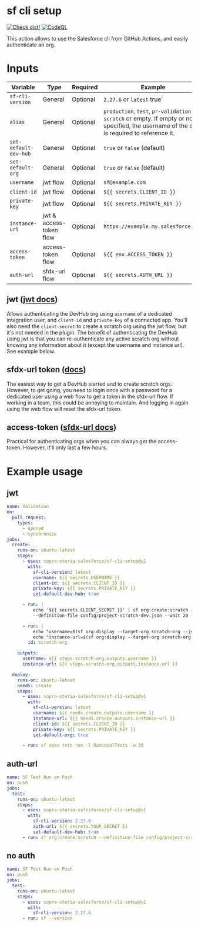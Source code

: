 # sf cli setup

[![Check dist/](https://github.com/sopra-steria-salesforce/sf-cli-setup/actions/workflows/check-dist.yml/badge.svg)](https://github.com/sopra-steria-salesforce/sf-cli-setup/actions/workflows/check-dist.yml)
[![CodeQL](https://github.com/sopra-steria-salesforce/sf-cli-setup/actions/workflows/codeql-analysis.yml/badge.svg)](https://github.com/sopra-steria-salesforce/sf-cli-setup/actions/workflows/codeql-analysis.yml)

This action allows to use the Salesforce cli from GitHub Actions, and easily authenticate an org.

# Inputs

| Variable              | Type                    | Required | Example                                                                                                                                 | Documentation                                                                                                                                                                                         |
| --------------------- | ----------------------- | -------- | --------------------------------------------------------------------------------------------------------------------------------------- | ----------------------------------------------------------------------------------------------------------------------------------------------------------------------------------------------------- |
| `sf-cli-version`      | General                 | Optional | `2.27.6` or `latest` true`                                                                                                              | [sf cli versions](https://www.npmjs.com/package/@salesforce/cli?activeTab=versions)                                                                                                                   |
| `alias`               | General                 | Optional | `production`, `test`, `pr-validation-scratch` or empty. If empty or not specified, the username of the org is required to reference it. | [sf cli versions](https://www.npmjs.com/package/@salesforce/cli?activeTab=versions)                                                                                                                   |
| `set-default-dev-hub` | General                 | Optional | `true` or `false` (default)                                                                                                             | [sf docs](https://developer.salesforce.com/docs/atlas.en-us.sfdx_dev.meta/sfdx_dev/sfdx_dev_cli_usernames_orgs.htm)                                                                                   |
| `set-default-org`     | General                 | Optional | `true` or `false` (default)                                                                                                             | [sf docs](https://developer.salesforce.com/docs/atlas.en-us.sfdx_dev.meta/sfdx_dev/sfdx_dev_cli_usernames_orgs.htm)                                                                                   |
| `username`            | jwt flow                | Optional | `sf@example.com`                                                                                                                        | [jwt docs](https://developer.salesforce.com/docs/atlas.en-us.sfdx_dev.meta/sfdx_dev/sfdx_dev_auth_jwt_flow.htm)                                                                                       |
| `client-id`           | jwt flow                | Optional | `${{ secrets.CLIENT_ID }}`                                                                                                              | [jwt docs](https://developer.salesforce.com/docs/atlas.en-us.sfdx_dev.meta/sfdx_dev/sfdx_dev_auth_jwt_flow.htm)                                                                                       |
| `private-key`         | jwt flow                | Optional | `${{ secrets.PRIVATE_KEY }}`                                                                                                            | [jwt docs](https://developer.salesforce.com/docs/atlas.en-us.sfdx_dev.meta/sfdx_dev/sfdx_dev_auth_jwt_flow.htm)                                                                                       |
| `instance-url`        | jwt & access-token flow | Optional | `https://example.my.salesforce.com`                                                                                                     | [access-token docs](https://developer.salesforce.com/docs/atlas.en-us.sfdx_cli_reference.meta/sfdx_cli_reference/cli_reference_org_commands_unified.htm#cli_reference_org_login_access-token_unified) |
| `access-token`        | access-token flow       | Optional | `${{ env.ACCESS_TOKEN }}`                                                                                                               | [access-token docs](https://developer.salesforce.com/docs/atlas.en-us.sfdx_cli_reference.meta/sfdx_cli_reference/cli_reference_org_commands_unified.htm#cli_reference_org_login_access-token_unified) |
| `auth-url`            | sfdx-url flow           | Optional | `${{ secrets.AUTH_URL }}`                                                                                                               | [sfdx-url docs](https://developer.salesforce.com/docs/atlas.en-us.sfdx_cli_reference.meta/sfdx_cli_reference/cli_reference_org_commands_unified.htm#cli_reference_org_login_sfdx-url_unified)         |

## jwt ([jwt docs](https://developer.salesforce.com/docs/atlas.en-us.sfdx_dev.meta/sfdx_dev/sfdx_dev_auth_jwt_flow.htm))

Allows authenticating the DevHub org using `username` of a dedicated integration user, and `client-id` and `private-key`
of a connected app. You'll also need the `client-secret` to create a scratch org using the jwt flow, but it's not needed
in the plugin. The benefit of authenticating the DevHub using jwt is that you can re-authenticate any active scratch org
without knowing any information about it (except the username and instance url). See example below.

## sfdx-url token ([docs](https://developer.salesforce.com/docs/atlas.en-us.sfdx_cli_reference.meta/sfdx_cli_reference/cli_reference_org_commands_unified.htm#cli_reference_org_login_sfdx-url_unified))

The easiest way to get a DevHub started and to create scratch orgs. However, to get going, you need to login once with a
password for a dedicated user using a web flow to get a token in the sfdx-url flow. If working in a team, this could be
annoying to maintain. And logging in again using the web flow will reset the sfdx-url token.

## access-token ([sfdx-url docs](https://developer.salesforce.com/docs/atlas.en-us.sfdx_cli_reference.meta/sfdx_cli_reference/cli_reference_org_commands_unified.htm#cli_reference_org_login_sfdx-url_unified))

Practical for authenticating orgs when you can always get the access-token. However, it'll only last a few hours.

# Example usage

## jwt

```yaml
name: Validation
on:
  pull_request:
    types:
      - opened
      - synchronize
jobs:
  create:
    runs-on: ubuntu-latest
    steps:
      - uses: sopra-steria-salesforce/sf-cli-setup@v1
        with:
          sf-cli-version: latest
          username: ${{ secrets.USERNAME }}
          client-id: ${{ secrets.CLIENT_ID }}
          private-key: ${{ secrets.PRIVATE_KEY }}
          set-default-dev-hub: true

      - run: |
          echo '${{ secrets.CLIENT_SECRET }}' | sf org:create:scratch --client-id ${{ secrets.CLIENT_ID }}
          --definition-file config/project-scratch-dev.json --wait 20 --alias scratch-org

      - run: |
          echo "username=$(sf org:display --target-org scratch-org --json | jq -r '.result.username')" >> $GITHUB_OUTPUT
          echo "instance-url=$(sf org:display --target-org scratch-org --json | jq -r '.result.instanceUrl')" >> $GITHUB_OUTPUT
        id: scratch-org

    outputs:
      username: ${{ steps.scratch-org.outputs.username }}
      instance-url: ${{ steps.scratch-org.outputs.instance-url }}

  deploy:
    runs-on: ubuntu-latest
    needs: create
    steps:
      - uses: sopra-steria-salesforce/sf-cli-setup@v1
        with:
          sf-cli-version: latest
          username: ${{ needs.create.outputs.username }}
          instance-url: ${{ needs.create.outputs.instance-url }}
          client-id: ${{ secrets.CLIENT_ID }}
          private-key: ${{ secrets.PRIVATE_KEY }}
          set-default-org: true

      - run: sf apex test run -l RunLocalTests -w 30
```

## auth-url

```yaml
name: SF Test Run on Push
on: push
jobs:
  test:
    runs-on: ubuntu-latest
    steps:
      - uses: sopra-steria-salesforce/sf-cli-setup@v1
        with:
          sf-cli-version: 2.27.6
          auth-url: ${{ secrets.YOUR_SECRET }}
          set-default-dev-hub: true
      - run: sf org:create:scratch --definition-file config/project-scratch-dev.json --wait 20 --alias scratch-org
```

## no auth

```yaml
name: SF Test Run on Push
on: push
jobs:
  test:
    runs-on: ubuntu-latest
    steps:
      - uses: sopra-steria-salesforce/sf-cli-setup@v1
        with:
          sf-cli-version: 2.27.6
      - run: sf --version
```
